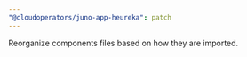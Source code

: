 ```yaml
---
"@cloudoperators/juno-app-heureka": patch
---
```


Reorganize components files based on how they are imported.

